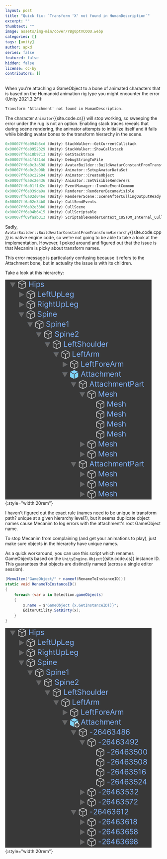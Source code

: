 ```yaml
---
layout: post
title: "Quick fix: `Transform 'X' not found in HumanDescription`"
excerpt: ""
thumbtext: ""
image: assets/img-min/cover/YBg0ptVCOOU.webp
categories: []
tags: [unity]
author: apkd
series: false
featured: false
hidden: false
license: cc-by
contributors: []
---
```


When you're attaching a GameObject to a bone of animated characters that is based on the Humanoid animation rig type you might encounter the error (Unity 2021.3.2f1):

```txt
Transform 'Attachment' not found in HumanDescription.
```

The character `Animator`{{site.code.cs}} will stop working, so sweeping the error under the rug is not an option. Enabling stack traces reveals that during scene rendering, the animator attempts to initialize itself and it fails while binding avatar bones to the transform hierarchy in the scene.

```cpp
0x00007ff6a094b5cd (Unity) StackWalker::GetCurrentCallstack
0x00007ff6a0952329 (Unity) StackWalker::ShowCallstack
0x00007ff6a18b9713 (Unity) GetStacktrace
0x00007ff6a1f4314d (Unity) DebugStringToFile
0x00007ff6a0c3a598 (Unity) AvatarBuilder::BuildAvatarConstantFromTransformHierarchy
0x00007ff6a0c2e98b (Unity) Animator::SetupAvatarDataSet
0x00007ff6a0c22604 (Unity) Animator::CreateObject
0x00007ff6a0c2e436 (Unity) Animator::SetVisibleRenderers
0x00007ff6a01f1d2e (Unity) EventManager::InvokeEventCommon
0x00007ff6a039da9a (Unity) Renderer::RendererBecameVisible
0x00007ff6a02d046e (Unity) RendererScene::SceneAfterCullingOutputReady
0x00007ff6a02e34b0 (Unity) CullSendEvents
0x00007ff6a02e33b0 (Unity) CullScene
0x00007ff6a04b6415 (Unity) CullScriptable
0x00007ff69faab313 (Unity) ScriptableRenderContext_CUSTOM_Internal_Cull_Injected
```

Sadly, `AvatarBuilder::BuildAvatarConstantFromTransformHierarchy`{{site.code.cpp}} is native engine code, so we're not going to be able to take a look at the implementation.
However, I poked around and figured out that the issue is that Mecanim is picky about transform names.

This error message is particularly confusing because it refers to the Attachment bone, but in actuality the issue is with its children.

Take a look at this hierarchy:

![](/assets/img/posts/transform-not-found-humandescription-hierarchy-1.png){:style="width:20rem"}

I haven't figured out the exact rule (names need to be unique in transform path? unique at a given hierarchy level?), but it seems duplicate object names cause Mecanim to log errors with the attachment's root GameObject name.

To stop Mecanim from complaining (and get your animations to play), just make sure objects in the hierarchy have unique names.

As a quick workaround, you can use this script which renames GameObjects based on the `UnityEngine.Object`{{site.code.cs}} instance ID. This guarantees that objects are distinctly named (across a single editor session).

```csharp
[MenuItem("GameObject/" + nameof(RenameToInstanceID))]
static void RenameToInstanceID()
{
    foreach (var x in Selection.gameObjects)
    {
        x.name = $"GameObject {x.GetInstanceID()}";
        EditorUtility.SetDirty(x);
    }
}
```

![](/assets/img/posts/transform-not-found-humandescription-hierarchy-2.png){:style="width:20rem"}
